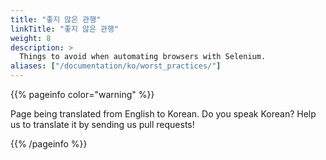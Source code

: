 ```yaml
---
title: "좋지 않은 관행"
linkTitle: "좋지 않은 관행"
weight: 8
description: >
  Things to avoid when automating browsers with Selenium.
aliases: ["/documentation/ko/worst_practices/"]    
---
```


{{% pageinfo color="warning" %}}
<p class="lead">
   <i class="fas fa-language display-4"></i> 
   Page being translated from 
   English to Korean. Do you speak Korean? Help us to translate
   it by sending us pull requests!
</p>
{{% /pageinfo %}}

